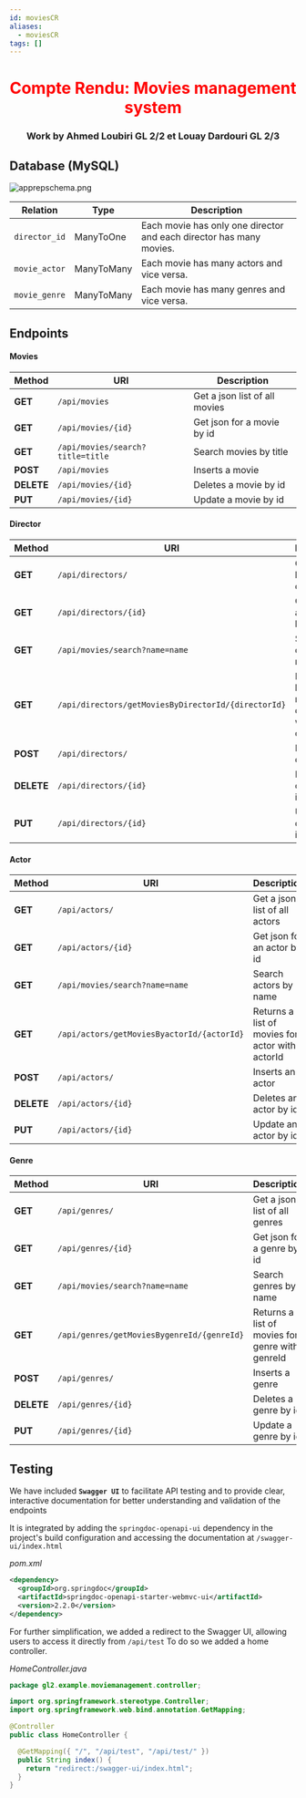 ```yaml
---
id: moviesCR
aliases:
  - moviesCR
tags: []
---
```


<h1 align="center" style="color: red"> Compte Rendu: Movies management system </h1>

<h3 align=center>Work by Ahmed Loubiri GL 2/2 et Louay Dardouri GL 2/3</h2>


## Database (MySQL)

![apprepschema.png](assets/imgs/apprepschema.png)

| Relation | Type | Description |
| ------------- | -------------- | -------------- |
| `director_id` | ManyToOne | Each movie has only one director and each director has many movies. |
| `movie_actor` | ManyToMany | Each movie has many actors and vice versa. |
| `movie_genre` | ManyToMany | Each movie has many genres and vice versa. |


## Endpoints

#### Movies
| Method | URI | Description |
| ---- | ------------- | -------------- |
| **GET**    | `/api/movies` | Get a json list of all movies |
| **GET**    | `/api/movies/{id}` | Get json for a movie by id |
| **GET**    | `/api/movies/search?title=title` | Search movies by title |
| **POST**   | `/api/movies` | Inserts a movie |
| **DELETE** | `/api/movies/{id}` | Deletes a movie by id |
| **PUT**    | `/api/movies/{id}` | Update a movie by id |

#### Director
| Method | URI | Description |
| ---- | ------------- | -------------- |
| **GET**    | `/api/directors/` | Get a json list of all directors |
| **GET**    | `/api/directors/{id}` | Get json for a director by id |
| **GET**    | `/api/movies/search?name=name` | Search directors by name |
| **GET**    | `/api/directors/getMoviesByDirectorId/{directorId}` | Returns a list of movies for director with directorId |
| **POST**   | `/api/directors/` | Inserts a director |
| **DELETE** | `/api/directors/{id}` | Deletes a director by id |
| **PUT**    | `/api/directors/{id}` | Update a director by id |

#### Actor
| Method | URI | Description |
| ---- | ------------- | -------------- |
| **GET**    | `/api/actors/` | Get a json list of all actors |
| **GET**    | `/api/actors/{id}` | Get json for an actor by id |
| **GET**    | `/api/movies/search?name=name` | Search actors by name |
| **GET**    | `/api/actors/getMoviesByactorId/{actorId}` | Returns a list of movies for actor with actorId |
| **POST**   | `/api/actors/` | Inserts an actor |
| **DELETE** | `/api/actors/{id}` | Deletes an actor by id |
| **PUT**    | `/api/actors/{id}` | Update an actor by id |

#### Genre
| Method | URI | Description |
| ---- | ------------- | -------------- |
| **GET**    | `/api/genres/` | Get a json list of all genres |
| **GET**    | `/api/genres/{id}` | Get json for a genre by id |
| **GET**    | `/api/movies/search?name=name` | Search genres by name |
| **GET**    | `/api/genres/getMoviesBygenreId/{genreId}` | Returns a list of movies for genre with genreId |
| **POST**   | `/api/genres/` | Inserts a genre |
| **DELETE** | `/api/genres/{id}` | Deletes a genre by id |
| **PUT**    | `/api/genres/{id}` | Update a genre by id |


## Testing

We have included **`Swagger UI`** to facilitate API testing and to provide clear, interactive documentation for better understanding and validation of the endpoints

It is integrated by adding the `springdoc-openapi-ui` dependency in the project's build configuration and accessing the documentation at `/swagger-ui/index.html`

*pom.xml*
```xml
<dependency>
  <groupId>org.springdoc</groupId>
  <artifactId>springdoc-openapi-starter-webmvc-ui</artifactId>
  <version>2.2.0</version>
</dependency>
```

For further simplification, we added a redirect to the Swagger UI, allowing users to access it directly from `/api/test`
To do so we added a home controller.

*HomeController.java*
```java
package gl2.example.moviemanagement.controller;

import org.springframework.stereotype.Controller;
import org.springframework.web.bind.annotation.GetMapping;

@Controller
public class HomeController {

  @GetMapping({ "/", "/api/test", "/api/test/" })
  public String index() {
    return "redirect:/swagger-ui/index.html";
  }
}
```
